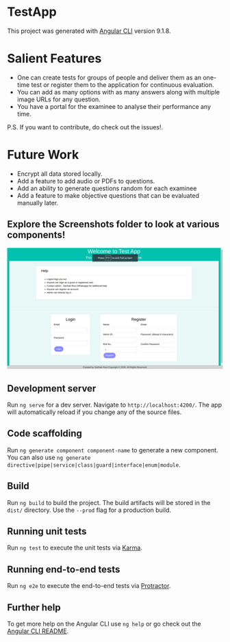 # TestApp

This project was generated with [Angular CLI](https://github.com/angular/angular-cli) version 9.1.8.

# Salient Features
 - One can create tests for groups of people and deliver them as an one-time test or register them to the application for continuous evaluation. 
 - You can add as many options with as many answers along with multiple image URLs for any question.
 - You have a portal for the examinee to analyse their performance any time.

P.S. If you want to contribute, do check out the issues!.
# Future Work
  - Encrypt all data stored locally.
  - Add a feature to add audio or PDFs to questions.
  - Add an ability to generate questions random for each examinee
  - Add a feature to make objective questions that can be evaluated manually later.
  
 ## Explore the Screenshots folder to look at various components!

![landing Page](https://github.com/SarthakRout/TestApp/blob/master/Screenshots/Screenshot%20from%202020-09-06%2021-25-51.png)

## Development server

Run `ng serve` for a dev server. Navigate to `http://localhost:4200/`. The app will automatically reload if you change any of the source files.

## Code scaffolding

Run `ng generate component component-name` to generate a new component. You can also use `ng generate directive|pipe|service|class|guard|interface|enum|module`.

## Build

Run `ng build` to build the project. The build artifacts will be stored in the `dist/` directory. Use the `--prod` flag for a production build.

## Running unit tests

Run `ng test` to execute the unit tests via [Karma](https://karma-runner.github.io).

## Running end-to-end tests

Run `ng e2e` to execute the end-to-end tests via [Protractor](http://www.protractortest.org/).

## Further help

To get more help on the Angular CLI use `ng help` or go check out the [Angular CLI README](https://github.com/angular/angular-cli/blob/master/README.md).
